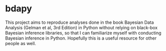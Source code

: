 bdapy
=====

This project aims to reproduce analyses done in the book
Bayesian Data Analysis (Gelman et al, 3rd Edition) in Python
without relying on black-box Bayesian inference libraries,
so that I can familiarize myself with conducting Bayesian inference in Python.
Hopefully this is a useful resource for other people as well.

